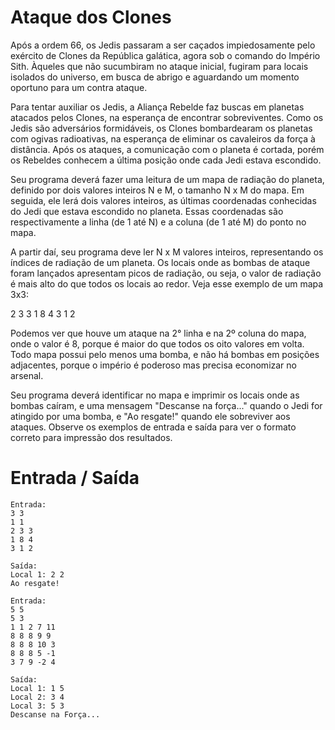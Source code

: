 # Ataque dos Clones

Após a ordem 66, os Jedis passaram a ser caçados impiedosamente pelo exército de Clones da República galática, agora sob o comando do Império Sith. Àqueles que não sucumbiram no ataque inicial, fugiram para locais isolados do universo, em busca de abrigo e aguardando um momento oportuno para um contra ataque.

Para tentar auxiliar os Jedis, a Aliança Rebelde faz buscas em planetas atacados pelos Clones, na esperança de encontrar sobreviventes. Como os Jedis são adversários formidáveis, os Clones bombardearam os planetas com ogivas radioativas, na esperança de eliminar os cavaleiros da força à distância. Após os ataques, a comunicação com o planeta é cortada, porém os Rebeldes conhecem a última posição onde cada Jedi estava escondido.

Seu programa deverá fazer uma leitura de um mapa de radiação do planeta, definido por dois valores inteiros N e M, o tamanho N x M do mapa. Em seguida, ele lerá dois valores inteiros, as últimas coordenadas conhecidas do Jedi que estava escondido no planeta. Essas coordenadas são respectivamente a linha (de 1 até N) e a coluna (de 1 até M) do ponto no mapa.

A partir daí, seu programa deve ler N x M valores inteiros, representando os índices de radiação de um planeta. Os locais onde as bombas de ataque foram lançados apresentam picos de radiação, ou seja, o valor de radiação é mais alto do que todos os locais ao redor. Veja esse exemplo de um mapa 3x3:
 
2 3 3
1 8 4
3 1 2

Podemos ver que houve um ataque na 2° linha e na 2º coluna do mapa, onde o valor é 8, porque é maior do que todos os oito valores em volta. Todo mapa possui pelo menos uma bomba, e não há bombas em posições adjacentes, porque o império é poderoso mas precisa economizar no arsenal.

Seu programa deverá identificar no mapa e imprimir os locais onde as bombas caíram, e uma mensagem "Descanse na força..." quando o Jedi for atingido por uma bomba, e "Ao resgate!" quando ele sobreviver aos ataques. Observe os exemplos de entrada e saída para ver o formato correto para impressão dos resultados.

# Entrada / Saída

```
Entrada: 
3 3
1 1
2 3 3
1 8 4
3 1 2

Saída:
Local 1: 2 2
Ao resgate!
```

```
Entrada:
5 5
5 3
1 1 2 7 11
8 8 8 9 9
8 8 8 10 3
8 8 8 5 -1
3 7 9 -2 4

Saída:
Local 1: 1 5
Local 2: 3 4
Local 3: 5 3
Descanse na Força...
```